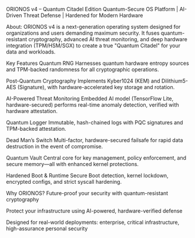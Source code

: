 
ORIONOS v4 – Quantum Citadel Edition
Quantum-Secure OS Platform | AI-Driven Threat Defense | Hardened for Modern Hardware

About:
ORIONOS v4 is a next-generation operating system designed for organizations and users demanding maximum security. It fuses quantum-resistant cryptography, advanced AI threat monitoring, and deep hardware integration (TPM/HSM/SGX) to create a true "Quantum Citadel" for your data and workloads.

Key Features
Quantum RNG
Harnesses quantum hardware entropy sources and TPM-backed randomness for all cryptographic operations.

Post-Quantum Cryptography
Implements Kyber1024 (KEM) and Dilithium5-AES (Signature), with hardware-accelerated key storage and rotation.

AI-Powered Threat Monitoring
Embedded AI model (TensorFlow Lite, hardware-secured) performs real-time anomaly detection, verified with hardware attestation.

Quantum Logger
Immutable, hash-chained logs with PQC signatures and TPM-backed attestation.

Dead Man’s Switch
Multi-factor, hardware-secured failsafe for rapid data destruction in the event of compromise.

Quantum Vault
Central core for key management, policy enforcement, and secure memory—all with enhanced kernel protections.

Hardened Boot & Runtime
Secure Boot detection, kernel lockdown, encrypted configs, and strict syscall hardening.

Why ORIONOS?
Future-proof your security with quantum-resistant cryptography

Protect your infrastructure using AI-powered, hardware-verified defense

Designed for real-world deployments: enterprise, critical infrastructure, high-assurance personal security
